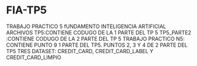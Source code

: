 # FIA-TP5
TRABAJO PRACTICO 5 fUNDAMENTO INTELIGENCIA ARTIFICIAL
ARCHIVOS
TP5:CONTIENE CODUGO DE LA 1 PARTE DEL TP 5
TP5_PARTE2 :CONTIENE CODUGO DE LA 2 PARTE DEL TP 5
TRABAJO PRACTICO N5: CONTIENE PUNTO 9 1 PARTE DEL TP5. PUNTOS 2, 3 Y 4 DE 2 PARTE DEL TP5
TRES DATASET: CREDIT_CARD, CREDIT_CARD_LABEL Y CREDIT_CARD_LIMPIO
 
